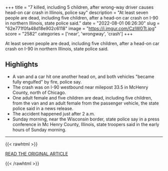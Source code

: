 +++
title = "7 killed, including 5 children, after wrong-way driver causes head-on car crash in Illinois, police say"
description = "At least seven people are dead, including five children, after a head-on car crash on I-90 in northern Illinois, state police said."
date = "2022-08-01 06:26:30"
slug = "62e771f0fa48d18e902c6118"
image = "https://i.imgur.com/CzIW0Tt.jpg"
score = "2582"
categories = ['near', 'wrongway', 'crash']
+++

At least seven people are dead, including five children, after a head-on car crash on I-90 in northern Illinois, state police said.

## Highlights

- A van and a car hit one another head on, and both vehicles "became fully engulfed" by fire, police say.
- The crash was on I-90 westbound near milepost 33.5 in McHenry County, north of Chicago.
- One adult female and five children are dead, including five children, from the van and an adult female from the passenger vehicle, the state police said in a news release.
- The accident happened just after 2 a.m.
- Sunday morning, near the Wisconsin border, state police say in a press conference in Mc Henry County, Illinois, state troopers said in the early hours of Sunday morning.

---

{{< rawhtml >}}
  <p class="article-category">
    <a target="_blank" href="https://www.cnn.com/2022/07/31/us/illinois-car-crash-wrong-way-driver/index.html">READ THE ORIGINAL ARTICLE</a>
  </p>
{{< /rawhtml >}}
